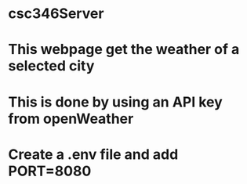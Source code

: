 # csc346Server
# This webpage get the weather of a selected city 
# This is done by using an API key from openWeather
# Create a .env file and add PORT=8080